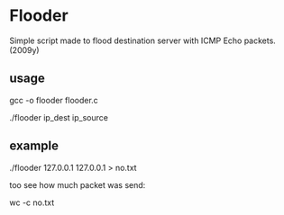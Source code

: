 # Flooder

Simple script made to flood destination server with ICMP Echo packets. (2009y)

## usage
gcc -o flooder flooder.c

./flooder ip_dest ip_source
## example
./flooder 127.0.0.1 127.0.0.1 > no.txt

too see how much packet was send:

wc -c no.txt 


